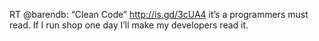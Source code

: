<!--
id: 186795347
link: http://kevinisom.info/post/186795347/rt-barendb-clean-code-http-is-gd-3cua4-its
slug: rt-barendb-clean-code-http-is-gd-3cua4-its
date: Sun Sep 13 2009 21:01:00 GMT+1200 (NZST)
raw: {"blog_name":"kevinisom","id":186795347,"post_url":"http://kevinisom.info/post/186795347/rt-barendb-clean-code-http-is-gd-3cua4-its","slug":"rt-barendb-clean-code-http-is-gd-3cua4-its","type":"text","date":"2009-09-13 09:01:00 GMT","timestamp":1252832460,"state":"published","format":"html","reblog_key":"efFZAxZ2","tags":[],"short_url":"http://tmblr.co/Zw68YyB8aLJ","highlighted":[],"feed_item":"http://twitter.com/kev_nz/statuses/3951063971","from_feed_id":"650289","note_count":0,"title":null,"body":"<p>RT @barendb: &#8220;Clean Code&#8221; <a href=\"http://is.gd/3cUA4\" target=\"_blank\">http://is.gd/3cUA4</a> it&#8217;s a programmers must read. If I run shop one day I&#8217;ll make my developers read it.</p>"}
publish: 2009-09-013
tags: 
title: null
-->


RT @barendb: “Clean Code” <http://is.gd/3cUA4> it’s a programmers must
read. If I run shop one day I’ll make my developers read it.


